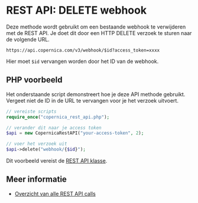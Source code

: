 # REST API: DELETE webhook

Deze methode wordt gebruikt om een bestaande webhook te verwijderen met de REST API. Je doet dit door een HTTP DELETE verzoek te sturen naar de volgende URL. 

`https://api.copernica.com/v3/webhook/$id?access_token=xxxx`

Hier moet `$id` vervangen worden door het ID van de webhook.

## PHP voorbeeld

Het onderstaande script demonstreert hoe je deze API methode gebruikt. Vergeet niet de ID in de URL te vervangen voor je het verzoek uitvoert.

```php
// vereiste scripts
require_once("copernica_rest_api.php");

// verander dit naar je access token
$api = new CopernicaRestAPI("your-access-token", 2);

// voer het verzoek uit
$api->delete("webhook/{$id}");
```

Dit voorbeeld vereist de [REST API klasse](rest-php).

## Meer informatie 

- [Overzicht van alle REST API calls](rest-api)
